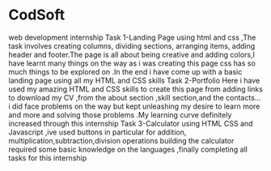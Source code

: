 # CodSoft
web development internship
Task 1-Landing Page using html and css ,The task involves creating columns, dividing sections, arranging items, adding header and footer.The page is all about being creative and adding colors,I have learnt many things on the way as i was creating this page css has so much things to be explored on .In the end i have come up with a basic landing page using all my HTML and CSS skills 
Task 2-Portfolio Here i have used my amazing HTML and CSS skills to create this page from adding links to download my CV ,from the about section ,skill section,and the contacts...
i did face problems on the way but kept unleashing my desire to learn more and more and solving those problems .My learning curve definitely increased through this internship
Task 3-Calculator using HTML CSS and Javascript ,ive used buttons in particular for addition, multiplication,subtraction,division operations building the calculator required some basic knowledge on the languages ,finally completing all tasks for this internship
